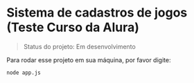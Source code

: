 <h1> Sistema de cadastros de jogos (Teste Curso da Alura) </h1>

> Status do projeto: Em desenvolvimento

Para rodar esse projeto em sua máquina, por favor digite:

```
node app.js
```
